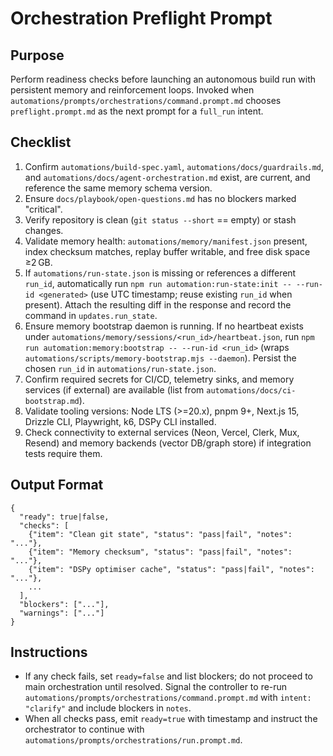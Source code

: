# Orchestration Preflight Prompt

## Purpose
Perform readiness checks before launching an autonomous build run with persistent memory and reinforcement loops. Invoked when `automations/prompts/orchestrations/command.prompt.md` chooses `preflight.prompt.md` as the next prompt for a `full_run` intent.

## Checklist
1. Confirm `automations/build-spec.yaml`, `automations/docs/guardrails.md`, and `automations/docs/agent-orchestration.md` exist, are current, and reference the same memory schema version.
2. Ensure `docs/playbook/open-questions.md` has no blockers marked "critical".
3. Verify repository is clean (`git status --short` == empty) or stash changes.
4. Validate memory health: `automations/memory/manifest.json` present, index checksum matches, replay buffer writable, and free disk space ≥2 GB.
5. If `automations/run-state.json` is missing or references a different `run_id`, automatically run `npm run automation:run-state:init -- --run-id <generated>` (use UTC timestamp; reuse existing `run_id` when present). Attach the resulting diff in the response and record the command in `updates.run_state`.
6. Ensure memory bootstrap daemon is running. If no heartbeat exists under `automations/memory/sessions/<run_id>/heartbeat.json`, run `npm run automation:memory:bootstrap -- --run-id <run_id>` (wraps `automations/scripts/memory-bootstrap.mjs --daemon`). Persist the chosen `run_id` in `automations/run-state.json`.
7. Confirm required secrets for CI/CD, telemetry sinks, and memory services (if external) are available (list from `automations/docs/ci-bootstrap.md`).
8. Validate tooling versions: Node LTS (>=20.x), pnpm 9+, Next.js 15, Drizzle CLI, Playwright, k6, DSPy CLI installed.
9. Check connectivity to external services (Neon, Vercel, Clerk, Mux, Resend) and memory backends (vector DB/graph store) if integration tests require them.

## Output Format
```
{
  "ready": true|false,
  "checks": [
    {"item": "Clean git state", "status": "pass|fail", "notes": "..."},
    {"item": "Memory checksum", "status": "pass|fail", "notes": "..."},
    {"item": "DSPy optimiser cache", "status": "pass|fail", "notes": "..."},
    ...
  ],
  "blockers": ["..."],
  "warnings": ["..."]
}
```

## Instructions
- If any check fails, set `ready=false` and list blockers; do not proceed to main orchestration until resolved. Signal the controller to re-run `automations/prompts/orchestrations/command.prompt.md` with `intent: "clarify"` and include blockers in `notes`.
- When all checks pass, emit `ready=true` with timestamp and instruct the orchestrator to continue with `automations/prompts/orchestrations/run.prompt.md`.
